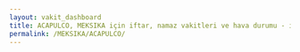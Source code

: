 ```yaml
---
layout: vakit_dashboard
title: ACAPULCO, MEKSIKA için iftar, namaz vakitleri ve hava durumu - ilçe/eyalet seç
permalink: /MEKSIKA/ACAPULCO/
---
```


<script type="text/javascript">
  var GLOBAL_COUNTRY = 'MEKSIKA';
  var GLOBAL_CITY = 'ACAPULCO';
  var GLOBAL_STATE = '';
  var lat = 72;
  var lon = 21;
</script>

